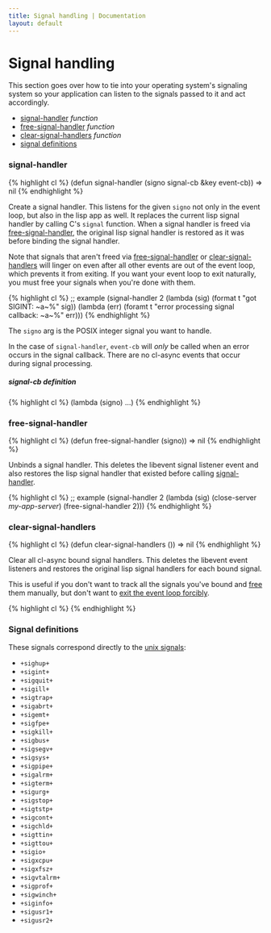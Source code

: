 ```yaml
---
title: Signal handling | Documentation
layout: default
---
```


Signal handling
===============
This section goes over how to tie into your operating system's signaling system
so your application can listen to the signals passed to it and act accordingly.

- [signal-handler](#signal-handler) _function_
- [free-signal-handler](#free-signal-handler) _function_
- [clear-signal-handlers](#clear-signal-handlers) _function_
- [signal definitions](#signal-definitions)

<a id="signal-handler"></a>
### signal-handler
{% highlight cl %}
(defun signal-handler (signo signal-cb &key event-cb))
  => nil
{% endhighlight %}

Create a signal handler. This listens for the given `signo` not only in the 
event loop, but also in the lisp app as well. It replaces the current lisp
signal handler by calling C's `signal` function. When a signal handler is freed
via [free-signal-handler](#free-signal-handler), the original lisp signal
handler is restored as it was before binding the signal handler.

Note that signals that aren't freed via [free-signal-handler](#free-signal-handler)
or [clear-signal-handlers](#clear-signal-handlers) will linger on even after all
other events are out of the event loop, which prevents it from exiting. If you
want your event loop to exit naturally, you must free your signals when you're
done with them.

{% highlight cl %}
;; example
(signal-handler 2 (lambda (sig) (format t "got SIGINT: ~a~%" sig))
                  (lambda (err) (foramt t "error processing signal callback: ~a~%" err)))
{% endhighlight %}

The `signo` arg is the POSIX integer signal you want to handle.

In the case of `signal-handler`, `event-cb` will *only* be called when an error
occurs in the signal callback. There are no cl-async events that occur during
signal processing.

<a id="signal-handler-signal-cb"></a>
##### signal-cb definition
{% highlight cl %}
(lambda (signo) ...)
{% endhighlight %}

<a id="free-signal-handler"></a>
### free-signal-handler
{% highlight cl %}
(defun free-signal-handler (signo))
  => nil
{% endhighlight %}

Unbinds a signal handler. This deletes the libevent signal listener event and
also restores the lisp signal handler that existed before calling
[signal-handler](#signal-handler).

{% highlight cl %}
;; example
(signal-handler 2
  (lambda (sig)
    (close-server *my-app-server*)
    (free-signal-handler 2)))
{% endhighlight %}

<a id="clear-signal-handlers"></a>
### clear-signal-handlers
{% highlight cl %}
(defun clear-signal-handlers ())
  => nil
{% endhighlight %}

Clear all cl-async bound signal handlers. This deletes the libevent event
listeners and restores the original lisp signal handlers for each bound signal.

This is useful if you don't want to track all the signals you've bound and
[free](#free-signal-handler) them manually, but don't want to [exit the event
loop forcibly](/cl-async/base#exit-event-loop).

{% highlight cl %}
{% endhighlight %}

<a id="signal-definitions"></a>
### Signal definitions
These signals correspond directly to the [unix signals](http://unixhelp.ed.ac.uk/CGI/man-cgi?signal+7):

- `+sighup+`
- `+sigint+`
- `+sigquit+`
- `+sigill+`
- `+sigtrap+`
- `+sigabrt+`
- `+sigemt+`
- `+sigfpe+`
- `+sigkill+`
- `+sigbus+`
- `+sigsegv+`
- `+sigsys+`
- `+sigpipe+`
- `+sigalrm+`
- `+sigterm+`
- `+sigurg+`
- `+sigstop+`
- `+sigtstp+`
- `+sigcont+`
- `+sigchld+`
- `+sigttin+`
- `+sigttou+`
- `+sigio+`
- `+sigxcpu+`
- `+sigxfsz+`
- `+sigvtalrm+`
- `+sigprof+`
- `+sigwinch+`
- `+siginfo+`
- `+sigusr1+`
- `+sigusr2+`
